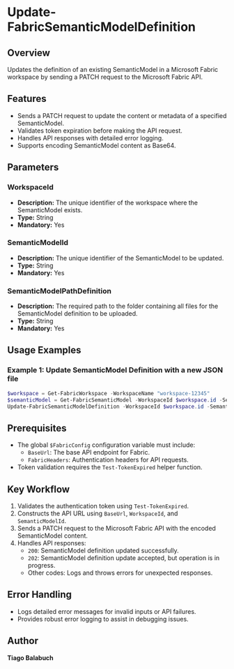 # Update-FabricSemanticModelDefinition

## Overview

Updates the definition of an existing SemanticModel in a Microsoft Fabric workspace by sending a PATCH request to the Microsoft Fabric API.

## Features

- Sends a PATCH request to update the content or metadata of a specified SemanticModel.
- Validates token expiration before making the API request.
- Handles API responses with detailed error logging.
- Supports encoding SemanticModel content as Base64.

## Parameters

### WorkspaceId

- **Description:** The unique identifier of the workspace where the SemanticModel exists.
- **Type:** String
- **Mandatory:** Yes

### SemanticModelId

- **Description:** The unique identifier of the SemanticModel to be updated.
- **Type:** String
- **Mandatory:** Yes

### SemanticModelPathDefinition

- **Description:** The required path to the folder containing all files for the SemanticModel definition to be uploaded.
- **Type:** String
- **Mandatory:** Yes

## Usage Examples

### Example 1: Update SemanticModel Definition with a new JSON file

```powershell
$workspace = Get-FabricWorkspace -WorkspaceName "workspace-12345"
$semanticModel = Get-FabricSemanticModel -WorkspaceId $workspace.id -SemanticModelName "SemanticModel-67890"
Update-FabricSemanticModelDefinition -WorkspaceId $workspace.id -SemanticModelId $semanticModel.id -SemanticModelPathDefinition "C:\temp\API\SemanticModel\Updated"

```

## Prerequisites

- The global `$FabricConfig` configuration variable must include:
  - `BaseUrl`: The base API endpoint for Fabric.
  - `FabricHeaders`: Authentication headers for API requests.
- Token validation requires the `Test-TokenExpired` helper function.

## Key Workflow

1. Validates the authentication token using `Test-TokenExpired`.
2. Constructs the API URL using `BaseUrl`, `WorkspaceId`, and `SemanticModelId`.
3. Sends a PATCH request to the Microsoft Fabric API with the encoded SemanticModel content.
4. Handles API responses:
   - `200`: SemanticModel definition updated successfully.
   - `202`: SemanticModel definition update accepted, but operation is in progress.
   - Other codes: Logs and throws errors for unexpected responses.

## Error Handling

- Logs detailed error messages for invalid inputs or API failures.
- Provides robust error logging to assist in debugging issues.

## Author

**Tiago Balabuch**